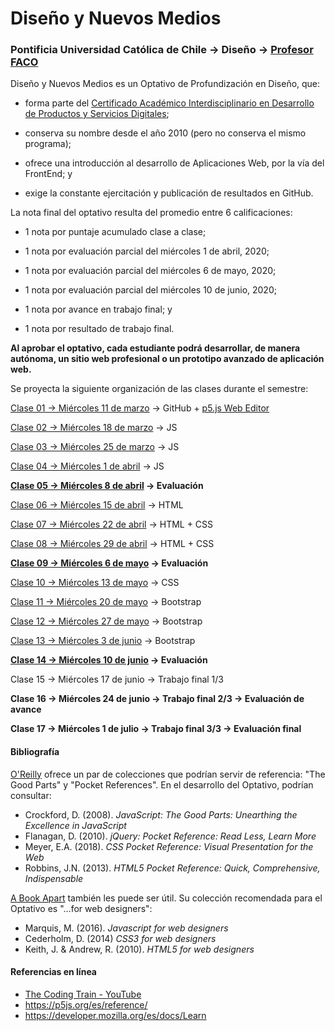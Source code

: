 # Diseño y Nuevos Medios

### Pontificia Universidad Católica de Chile → Diseño → [Profesor FACO](http://profesor.faco.cl/)

Diseño y Nuevos Medios es un Optativo de Profundización en Diseño, que:

- forma parte del [Certificado Académico Interdisciplinario en Desarrollo de Productos y Servicios Digitales](http://formaciongeneral.uc.cl/certificados-academicos/interdisciplinarios/725-desarrollo-de-productos-y-servicios-digitales);

- conserva su nombre desde el año 2010 (pero no conserva el mismo programa);

- ofrece una introducción al desarrollo de Aplicaciones Web, por la vía del FrontEnd; y

- exige la constante ejercitación y publicación de resultados en GitHub.

La nota final del optativo resulta del promedio entre 6 calificaciones:  

- 1 nota por puntaje acumulado clase a clase;

- 1 nota por evaluación parcial del miércoles 1 de abril, 2020;

- 1 nota por evaluación parcial del miércoles 6 de mayo, 2020;

- 1 nota por evaluación parcial del miércoles 10 de junio, 2020;

- 1 nota por avance en trabajo final; y

- 1 nota por resultado de trabajo final.

**Al aprobar el optativo, cada estudiante podrá desarrollar, de manera autónoma, un sitio web profesional o un prototipo avanzado de aplicación web.** 

Se proyecta la siguiente organización de las clases durante el semestre:

[Clase 01 → Miércoles 11 de marzo](https://github.com/profesorfaco/dno037-2020/tree/gh-pages/clase-01) → GitHub + [p5.js Web Editor](https://editor.p5js.org/)

[Clase 02 → Miércoles 18 de marzo](https://github.com/profesorfaco/dno037-2020/tree/gh-pages/clase-02) → JS

[Clase 03 → Miércoles 25 de marzo](https://github.com/profesorfaco/dno037-2020/tree/gh-pages/clase-03) → JS

[Clase 04 → Miércoles 1 de abril](https://github.com/profesorfaco/dno037-2020/tree/gh-pages/clase-04) → JS

**[Clase 05 → Miércoles 8 de abril](https://github.com/profesorfaco/dno037-2020/tree/gh-pages/clase-05) → Evaluación**

[Clase 06 → Miércoles 15 de abril](https://github.com/profesorfaco/dno037-2020/tree/gh-pages/clase-06) → HTML

[Clase 07 → Miércoles 22 de abril](https://github.com/profesorfaco/dno037-2020/tree/gh-pages/clase-07) → HTML + CSS

[Clase 08 → Miércoles 29 de abril](https://github.com/profesorfaco/dno037-2020/tree/gh-pages/clase-08) → HTML + CSS

**[Clase 09 → Miércoles 6 de mayo](https://github.com/profesorfaco/dno037-2020/tree/gh-pages/clase-09) → Evaluación**

[Clase 10 → Miércoles 13 de mayo](https://github.com/profesorfaco/dno037-2020/tree/gh-pages/clase-10) → CSS

[Clase 11 → Miércoles 20 de mayo](https://github.com/profesorfaco/dno037-2019/tree/gh-pages/clase-11) → Bootstrap

[Clase 12 → Miércoles 27 de mayo](https://github.com/profesorfaco/dno037-2020/tree/gh-pages/clase-12) → Bootstrap

[Clase 13 → Miércoles 3 de junio](https://github.com/profesorfaco/dno037-2020/tree/gh-pages/clase-13) → Bootstrap

**[Clase 14 → Miércoles 10 de junio](https://github.com/profesorfaco/dno037-2020/tree/gh-pages/clase-14) → Evaluación**

Clase 15 → Miércoles 17 de junio → Trabajo final 1/3

**Clase 16 → Miércoles 24 de junio → Trabajo final 2/3 → Evaluación de avance**

**Clase 17 → Miércoles 1 de julio → Trabajo final 3/3 → Evaluación final**

#### Bibliografía

[O'Reilly](http://shop.oreilly.com/) ofrece un par de colecciones que podrían servir de referencia: "The Good Parts" y "Pocket References". En el desarrollo del Optativo, podrían consultar: 

- Crockford, D. (2008). *JavaScript: The Good Parts: Unearthing the Excellence in JavaScript*
- Flanagan, D. (2010). *jQuery: Pocket Reference: Read Less, Learn More*
- Meyer, E.A. (2018). *CSS Pocket Reference: Visual Presentation for the Web*
- Robbins, J.N. (2013). *HTML5 Pocket Reference: Quick, Comprehensive, Indispensable*

[A Book Apart](https://abookapart.com/) también les puede ser útil. Su colección recomendada para el Optativo es "…for web designers":

- Marquis, M. (2016). *Javascript for web designers*
- Cederholm, D. (2014) *CSS3 for web designers*
- Keith, J. & Andrew, R. (2010). *HTML5 for web designers*

#### Referencias en línea

- [The Coding Train - YouTube](https://www.youtube.com/channel/UCvjgXvBlbQiydffZU7m1_aw)
- https://p5js.org/es/reference/
- https://developer.mozilla.org/es/docs/Learn
